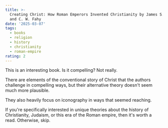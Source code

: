 ```yaml
---
title: >-
  Creating Christ: How Roman Emperors Invented Christianity by James S. Valliant
  and C. W. Fahy
date: '2025-03-07'
tags:
  - books
  - religion
  - history
  - christianity
  - roman-empire
rating: 2
---
```


This is an interesting book. Is it compelling? Not really.

There are elements of the conventional story of Christ that the authors challenge in compelling ways, but their alternative theory doesn't seem much more plausible.

They also heavily focus on iconography in ways that seemed reaching.

If you're specifically interested in unique theories about the history of Christianity, Judaism, or this era of the Roman empire, then it's worth a read. Otherwise, skip.
